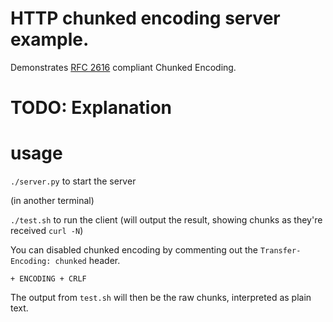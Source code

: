 # HTTP chunked encoding server example.

Demonstrates [RFC 2616](https://tools.ietf.org/html/rfc2616) compliant Chunked Encoding.

# TODO: Explanation

# usage

`./server.py` to start the server

(in another terminal)

`./test.sh` to run the client (will output the result, showing chunks as they're received `curl -N`)

You can disabled chunked encoding by commenting out the `Transfer-Encoding: chunked` header. 

`+ ENCODING + CRLF`

The output from `test.sh` will then be the raw chunks, interpreted as plain text.

